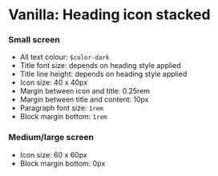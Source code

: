 # Vanilla: Heading icon stacked

### Small screen
- All text colour: `$color-dark`
- Title font size: depends on heading style applied
- Title line height: depends on heading style applied
- Icon size: 40 x 40px
- Margin between icon and title: 0.25rem
- Margin between title and content: 10px
- Paragraph font size: `1rem`
- Block margin bottom: `1rem`

### Medium/large screen
- Icon size: 60 x 60px
- Block margin bottom: 0px
